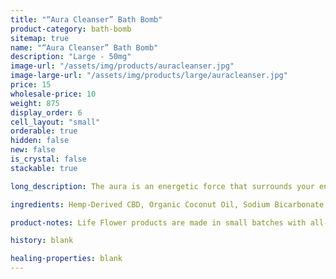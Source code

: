 ```yaml
---
title: "“Aura Cleanser” Bath Bomb"
product-category: bath-bomb
sitemap: true
name: "“Aura Cleanser” Bath Bomb"
description: "Large - 50mg"
image-url: "/assets/img/products/auracleanser.jpg"
image-large-url: "/assets/img/products/large/auracleanser.jpg"
price: 15
wholesale-price: 10
weight: 875
display_order: 6
cell_layout: "small"
orderable: true
hidden: false
new: false
is_crystal: false
stackable: true

long_description: The aura is an energetic force that surrounds your entire being. It is a force field that draws in and repels all of the emotion, psychic debris and energy that swims around us. Just like the physical body, the aura may experience and exhibit stress, fatigue, and loss of luminosity. Handcrafted with sage, bergamot, and frankincense essential oils and activated charcoal. Activated charcoal works by pulling toxins and debris from our pores while the invigorating aroma cleanses the spirit, revitalizes the mind, and uplifts the heart. Note - this product contains activated charcoal, so give your tub a little scrub when you're done.

ingredients: Hemp-Derived CBD, Organic Coconut Oil, Sodium Bicarbonate, Naturally-derived Citric Acid, Corn Starch, Epsom Salt, Organic Herbs, Essential Oils, Plant-based Color, Witch Hazel, Cleansed & Charged Crystal.

product-notes: Life Flower products are made in small batches with all-natural and boutique ingredients. Orders are processed and shipped in 7-10 days.

history: blank

healing-properties: blank
---
```

